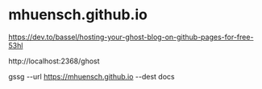 # mhuensch.github.io

https://dev.to/bassel/hosting-your-ghost-blog-on-github-pages-for-free-53hl

http://localhost:2368/ghost

gssg --url https://mhuensch.github.io --dest docs